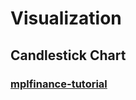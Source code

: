 # Visualization
## Candlestick Chart 
### [mplfinance-tutorial](https://github.com/hsiangjenli/Visualization/blob/main/mplfinance_tutorial.ipynb)
